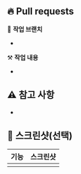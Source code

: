 ## 🔥 Pull requests

🌳 **작업 브랜치**

- 

⚒ **작업 내용**

- 

## ⚠ 참고 사항

- 

## 📸 스크린샷(선택)

|기능 | 스크린샷 |
| :-: | :------: |
|  |  |
